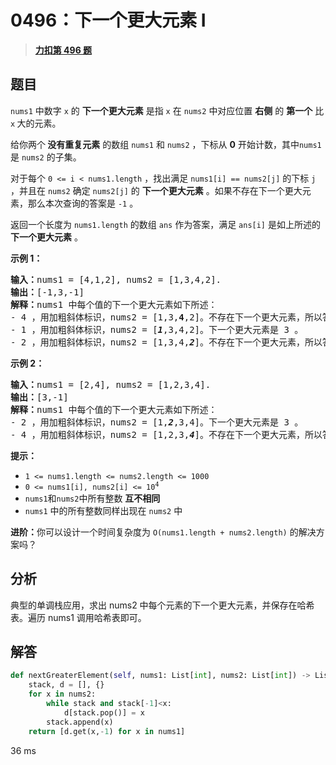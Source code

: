 # 0496：下一个更大元素 I


> <u>**[力扣第 496 题](https://leetcode.cn/problems/next-greater-element-i/)**</u>

## 题目

<p><code>nums1</code> 中数字 <code>x</code> 的 <strong>下一个更大元素</strong> 是指 <code>x</code> 在 <code>nums2</code> 中对应位置 <strong>右侧</strong> 的 <strong>第一个</strong> 比 <code>x</code><strong> </strong>大的元素。</p>

<p>给你两个<strong> 没有重复元素</strong> 的数组 <code>nums1</code> 和 <code>nums2</code> ，下标从 <strong>0</strong> 开始计数，其中<code>nums1</code> 是 <code>nums2</code> 的子集。</p>

<p>对于每个 <code>0 &lt;= i &lt; nums1.length</code> ，找出满足 <code>nums1[i] == nums2[j]</code> 的下标 <code>j</code> ，并且在 <code>nums2</code> 确定 <code>nums2[j]</code> 的 <strong>下一个更大元素</strong> 。如果不存在下一个更大元素，那么本次查询的答案是 <code>-1</code> 。</p>

<p>返回一个长度为 <code>nums1.length</code> 的数组<em> </em><code>ans</code><em> </em>作为答案，满足<em> </em><code>ans[i]</code><em> </em>是如上所述的 <strong>下一个更大元素</strong> 。</p>



<p><strong>示例 1：</strong></p>

<pre>
<strong>输入：</strong>nums1 = [4,1,2], nums2 = [1,3,4,2].
<strong>输出：</strong>[-1,3,-1]
<strong>解释：</strong>nums1 中每个值的下一个更大元素如下所述：
- 4 ，用加粗斜体标识，nums2 = [1,3,<strong>4</strong>,2]。不存在下一个更大元素，所以答案是 -1 。
- 1 ，用加粗斜体标识，nums2 = [<em><strong>1</strong></em>,3,4,2]。下一个更大元素是 3 。
- 2 ，用加粗斜体标识，nums2 = [1,3,4,<em><strong>2</strong></em>]。不存在下一个更大元素，所以答案是 -1 。</pre>

<p><strong>示例 2：</strong></p>

<pre>
<strong>输入：</strong>nums1 = [2,4], nums2 = [1,2,3,4].
<strong>输出：</strong>[3,-1]
<strong>解释：</strong>nums1 中每个值的下一个更大元素如下所述：
- 2 ，用加粗斜体标识，nums2 = [1,<em><strong>2</strong></em>,3,4]。下一个更大元素是 3 。
- 4 ，用加粗斜体标识，nums2 = [1,2,3,<em><strong>4</strong></em>]。不存在下一个更大元素，所以答案是 -1 。
</pre>



<p><strong>提示：</strong></p>

<ul>
<li><code>1 &lt;= nums1.length &lt;= nums2.length &lt;= 1000</code></li>
<li><code>0 &lt;= nums1[i], nums2[i] &lt;= 10<sup>4</sup></code></li>
<li><code>nums1</code>和<code>nums2</code>中所有整数 <strong>互不相同</strong></li>
<li><code>nums1</code> 中的所有整数同样出现在 <code>nums2</code> 中</li>
</ul>



<p><strong>进阶：</strong>你可以设计一个时间复杂度为 <code>O(nums1.length + nums2.length)</code> 的解决方案吗？</p>


## 分析
  
典型的单调栈应用，求出 nums2 中每个元素的下一个更大元素，并保存在哈希表。遍历 nums1 调用哈希表即可。

## 解答

```python
def nextGreaterElement(self, nums1: List[int], nums2: List[int]) -> List[int]:
	stack, d = [], {}
	for x in nums2:
		while stack and stack[-1]<x:
			d[stack.pop()] = x
		stack.append(x)
	return [d.get(x,-1) for x in nums1]
```
36 ms
